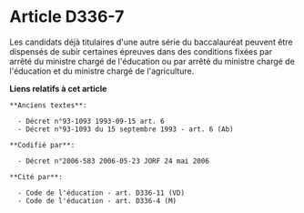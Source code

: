 # Article D336-7

Les candidats déjà titulaires d'une autre série du baccalauréat peuvent être dispensés de subir certaines épreuves dans des
conditions fixées par arrêté du ministre chargé de l'éducation ou par arrêté du ministre chargé de l'éducation et du ministre
chargé de l'agriculture.

**Liens relatifs à cet article**

	**Anciens textes**:

	  - Décret n°93-1093 1993-09-15 art. 6
	  - Décret n°93-1093 du 15 septembre 1993 - art. 6 (Ab)

	**Codifié par**:

	  - Décret n°2006-583 2006-05-23 JORF 24 mai 2006

	**Cité par**:

	  - Code de l'éducation - art. D336-11 (VD)
	  - Code de l'éducation - art. D336-4 (M)
